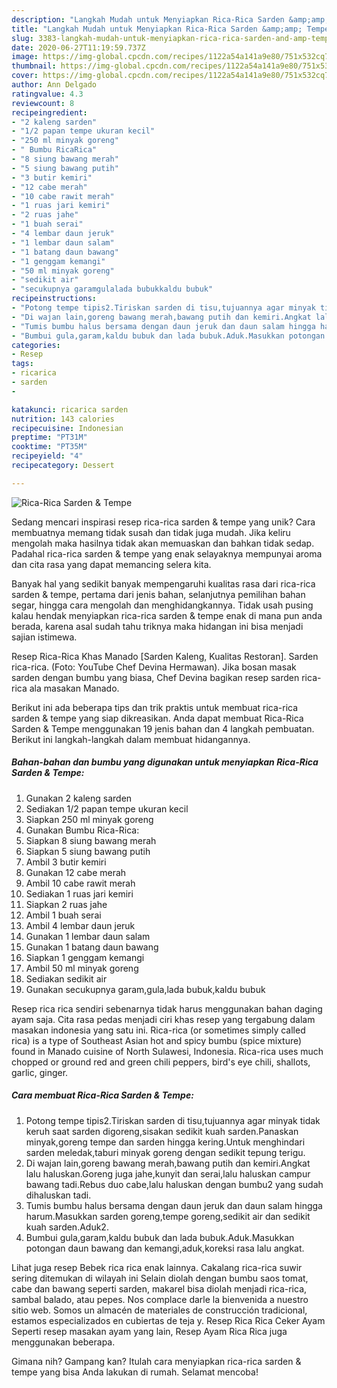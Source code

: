 ```yaml
---
description: "Langkah Mudah untuk Menyiapkan Rica-Rica Sarden &amp;amp; Tempe, Enak Banget"
title: "Langkah Mudah untuk Menyiapkan Rica-Rica Sarden &amp;amp; Tempe, Enak Banget"
slug: 3383-langkah-mudah-untuk-menyiapkan-rica-rica-sarden-and-amp-tempe-enak-banget
date: 2020-06-27T11:19:59.737Z
image: https://img-global.cpcdn.com/recipes/1122a54a141a9e80/751x532cq70/rica-rica-sarden-tempe-foto-resep-utama.jpg
thumbnail: https://img-global.cpcdn.com/recipes/1122a54a141a9e80/751x532cq70/rica-rica-sarden-tempe-foto-resep-utama.jpg
cover: https://img-global.cpcdn.com/recipes/1122a54a141a9e80/751x532cq70/rica-rica-sarden-tempe-foto-resep-utama.jpg
author: Ann Delgado
ratingvalue: 4.3
reviewcount: 8
recipeingredient:
- "2 kaleng sarden"
- "1/2 papan tempe ukuran kecil"
- "250 ml minyak goreng"
- " Bumbu RicaRica"
- "8 siung bawang merah"
- "5 siung bawang putih"
- "3 butir kemiri"
- "12 cabe merah"
- "10 cabe rawit merah"
- "1 ruas jari kemiri"
- "2 ruas jahe"
- "1 buah serai"
- "4 lembar daun jeruk"
- "1 lembar daun salam"
- "1 batang daun bawang"
- "1 genggam kemangi"
- "50 ml minyak goreng"
- "sedikit air"
- "secukupnya garamgulalada bubukkaldu bubuk"
recipeinstructions:
- "Potong tempe tipis2.Tiriskan sarden di tisu,tujuannya agar minyak tidak keruh saat sarden digoreng,sisakan sedikit kuah sarden.Panaskan minyak,goreng tempe dan sarden hingga kering.Untuk menghindari sarden meledak,taburi minyak goreng dengan sedikit tepung terigu."
- "Di wajan lain,goreng bawang merah,bawang putih dan kemiri.Angkat lalu haluskan.Goreng juga jahe,kunyit dan serai,lalu haluskan campur bawang tadi.Rebus duo cabe,lalu haluskan dengan bumbu2 yang sudah dihaluskan tadi."
- "Tumis bumbu halus bersama dengan daun jeruk dan daun salam hingga harum.Masukkan sarden goreng,tempe goreng,sedikit air dan sedikit kuah sarden.Aduk2."
- "Bumbui gula,garam,kaldu bubuk dan lada bubuk.Aduk.Masukkan potongan daun bawang dan kemangi,aduk,koreksi rasa lalu angkat."
categories:
- Resep
tags:
- ricarica
- sarden
- 

katakunci: ricarica sarden  
nutrition: 143 calories
recipecuisine: Indonesian
preptime: "PT31M"
cooktime: "PT35M"
recipeyield: "4"
recipecategory: Dessert

---
```



![Rica-Rica Sarden &amp; Tempe](https://img-global.cpcdn.com/recipes/1122a54a141a9e80/751x532cq70/rica-rica-sarden-tempe-foto-resep-utama.jpg)

Sedang mencari inspirasi resep rica-rica sarden &amp; tempe yang unik? Cara membuatnya memang tidak susah dan tidak juga mudah. Jika keliru mengolah maka hasilnya tidak akan memuaskan dan bahkan tidak sedap. Padahal rica-rica sarden &amp; tempe yang enak selayaknya mempunyai aroma dan cita rasa yang dapat memancing selera kita.

Banyak hal yang sedikit banyak mempengaruhi kualitas rasa dari rica-rica sarden &amp; tempe, pertama dari jenis bahan, selanjutnya pemilihan bahan segar, hingga cara mengolah dan menghidangkannya. Tidak usah pusing kalau hendak menyiapkan rica-rica sarden &amp; tempe enak di mana pun anda berada, karena asal sudah tahu triknya maka hidangan ini bisa menjadi sajian istimewa.

Resep Rica-Rica Khas Manado [Sarden Kaleng, Kualitas Restoran]. Sarden rica-rica. (Foto: YouTube Chef Devina Hermawan). Jika bosan masak sarden dengan bumbu yang biasa, Chef Devina bagikan resep sarden rica-rica ala masakan Manado.


Berikut ini ada beberapa tips dan trik praktis untuk membuat rica-rica sarden &amp; tempe yang siap dikreasikan. Anda dapat membuat Rica-Rica Sarden &amp; Tempe menggunakan 19 jenis bahan dan 4 langkah pembuatan. Berikut ini langkah-langkah dalam membuat hidangannya.

<!--inarticleads1-->

##### Bahan-bahan dan bumbu yang digunakan untuk menyiapkan Rica-Rica Sarden &amp; Tempe:

1. Gunakan 2 kaleng sarden
1. Sediakan 1/2 papan tempe ukuran kecil
1. Siapkan 250 ml minyak goreng
1. Gunakan  Bumbu Rica-Rica:
1. Siapkan 8 siung bawang merah
1. Siapkan 5 siung bawang putih
1. Ambil 3 butir kemiri
1. Gunakan 12 cabe merah
1. Ambil 10 cabe rawit merah
1. Sediakan 1 ruas jari kemiri
1. Siapkan 2 ruas jahe
1. Ambil 1 buah serai
1. Ambil 4 lembar daun jeruk
1. Gunakan 1 lembar daun salam
1. Gunakan 1 batang daun bawang
1. Siapkan 1 genggam kemangi
1. Ambil 50 ml minyak goreng
1. Sediakan sedikit air
1. Gunakan secukupnya garam,gula,lada bubuk,kaldu bubuk


Resep rica rica sendiri sebenarnya tidak harus menggunakan bahan daging ayam saja. Cita rasa pedas menjadi ciri khas resep yang tergabung dalam masakan indonesia yang satu ini. Rica-rica (or sometimes simply called rica) is a type of Southeast Asian hot and spicy bumbu (spice mixture) found in Manado cuisine of North Sulawesi, Indonesia. Rica-rica uses much chopped or ground red and green chili peppers, bird&#39;s eye chili, shallots, garlic, ginger. 

<!--inarticleads2-->

##### Cara membuat Rica-Rica Sarden &amp; Tempe:

1. Potong tempe tipis2.Tiriskan sarden di tisu,tujuannya agar minyak tidak keruh saat sarden digoreng,sisakan sedikit kuah sarden.Panaskan minyak,goreng tempe dan sarden hingga kering.Untuk menghindari sarden meledak,taburi minyak goreng dengan sedikit tepung terigu.
1. Di wajan lain,goreng bawang merah,bawang putih dan kemiri.Angkat lalu haluskan.Goreng juga jahe,kunyit dan serai,lalu haluskan campur bawang tadi.Rebus duo cabe,lalu haluskan dengan bumbu2 yang sudah dihaluskan tadi.
1. Tumis bumbu halus bersama dengan daun jeruk dan daun salam hingga harum.Masukkan sarden goreng,tempe goreng,sedikit air dan sedikit kuah sarden.Aduk2.
1. Bumbui gula,garam,kaldu bubuk dan lada bubuk.Aduk.Masukkan potongan daun bawang dan kemangi,aduk,koreksi rasa lalu angkat.


Lihat juga resep Bebek rica rica enak lainnya. Cakalang rica-rica suwir sering ditemukan di wilayah ini Selain diolah dengan bumbu saos tomat, cabe dan bawang seperti sarden, makarel bisa diolah menjadi rica-rica, sambal balado, atau pepes. Nos complace darle la bienvenida a nuestro sitio web. Somos un almacén de materiales de construcción tradicional, estamos especializados en cubiertas de teja y. Resep Rica Rica Ceker Ayam Seperti resep masakan ayam yang lain, Resep Ayam Rica Rica juga menggunakan beberapa. 

Gimana nih? Gampang kan? Itulah cara menyiapkan rica-rica sarden &amp; tempe yang bisa Anda lakukan di rumah. Selamat mencoba!
